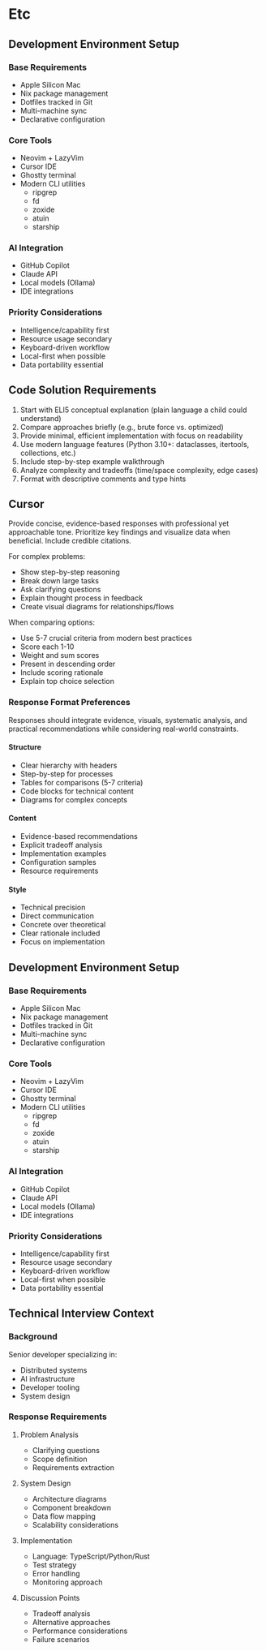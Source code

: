 # Etc

## Development Environment Setup

### Base Requirements
- Apple Silicon Mac
- Nix package management
- Dotfiles tracked in Git
- Multi-machine sync
- Declarative configuration

### Core Tools
- Neovim + LazyVim
- Cursor IDE
- Ghostty terminal
- Modern CLI utilities
  - ripgrep
  - fd
  - zoxide
  - atuin
  - starship

### AI Integration
- GitHub Copilot
- Claude API
- Local models (Ollama)
- IDE integrations

### Priority Considerations
- Intelligence/capability first
- Resource usage secondary
- Keyboard-driven workflow
- Local-first when possible
- Data portability essential


## Code Solution Requirements
1. Start with ELI5 conceptual explanation (plain language a child could understand)
2. Compare approaches briefly (e.g., brute force vs. optimized)
3. Provide minimal, efficient implementation with focus on readability
4. Use modern language features (Python 3.10+: dataclasses, itertools, collections, etc.)
5. Include step-by-step example walkthrough
6. Analyze complexity and tradeoffs (time/space complexity, edge cases)
7. Format with descriptive comments and type hints

## Cursor

Provide concise, evidence-based responses with professional yet approachable tone. Prioritize key findings and visualize data when beneficial. Include credible citations.

For complex problems:
- Show step-by-step reasoning
- Break down large tasks
- Ask clarifying questions
- Explain thought process in feedback
- Create visual diagrams for relationships/flows

When comparing options:
- Use 5-7 crucial criteria from modern best practices
- Score each 1-10
- Weight and sum scores
- Present in descending order
- Include scoring rationale
- Explain top choice selection

### Response Format Preferences

Responses should integrate evidence, visuals, systematic analysis, and practical recommendations while considering real-world constraints.

#### Structure

- Clear hierarchy with headers
- Step-by-step for processes
- Tables for comparisons (5-7 criteria)
- Code blocks for technical content
- Diagrams for complex concepts

#### Content

- Evidence-based recommendations
- Explicit tradeoff analysis
- Implementation examples
- Configuration samples
- Resource requirements

#### Style
- Technical precision
- Direct communication
- Concrete over theoretical
- Clear rationale included
- Focus on implementation



## Development Environment Setup

### Base Requirements
- Apple Silicon Mac
- Nix package management
- Dotfiles tracked in Git
- Multi-machine sync
- Declarative configuration

### Core Tools
- Neovim + LazyVim
- Cursor IDE
- Ghostty terminal
- Modern CLI utilities
  - ripgrep
  - fd
  - zoxide
  - atuin
  - starship

### AI Integration
- GitHub Copilot
- Claude API
- Local models (Ollama)
- IDE integrations

### Priority Considerations
- Intelligence/capability first
- Resource usage secondary
- Keyboard-driven workflow
- Local-first when possible
- Data portability essential

## Technical Interview Context

### Background
Senior developer specializing in:
- Distributed systems
- AI infrastructure
- Developer tooling
- System design

### Response Requirements
1. Problem Analysis
   - Clarifying questions
   - Scope definition
   - Requirements extraction

2. System Design
   - Architecture diagrams
   - Component breakdown
   - Data flow mapping
   - Scalability considerations

3. Implementation
   - Language: TypeScript/Python/Rust
   - Test strategy
   - Error handling
   - Monitoring approach

4. Discussion Points
   - Tradeoff analysis
   - Alternative approaches
   - Performance considerations
   - Failure scenarios
